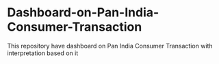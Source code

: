 # Dashboard-on-Pan-India-Consumer-Transaction
This repository have dashboard on Pan India Consumer Transaction with interpretation based on it
